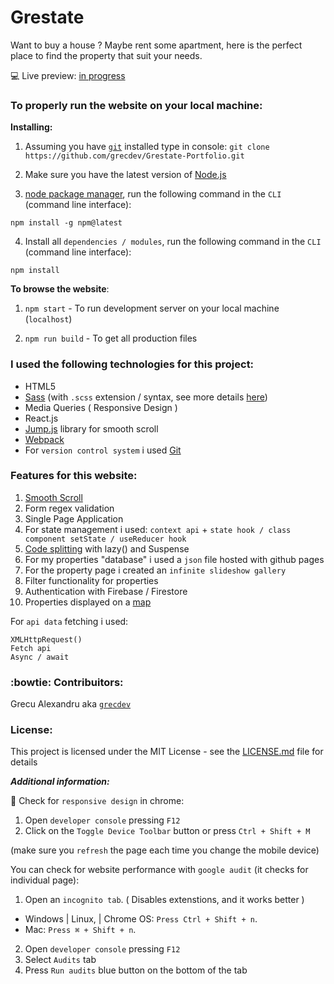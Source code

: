 # Grestate

Want to buy a house ? Maybe rent some apartment, here is the perfect place to find the property that suit your needs.

:computer: Live preview: [in progress]()

### To properly run the website on your local machine:

**Installing:**

1. Assuming you have [`git`](https://git-scm.com/downloads) installed type in console: `git clone https://github.com/grecdev/Grestate-Portfolio.git`

2. Make sure you have the latest version of [Node.js](https://nodejs.org/en/download/)

3. [node package manager](https://docs.npmjs.com/about-npm/), run the following command in the `CLI` (command line interface):
```
npm install -g npm@latest
```
4. Install all `dependencies / modules`, run the following command in the `CLI` (command line interface):
```
npm install
```

**To browse the website**:

1. `npm start` - To run development server on your local machine (`localhost`)

2. `npm run build` - To get all production files

### I used the following technologies for this project:

- HTML5
- [Sass](https://sass-lang.com/) (with `.scss` extension / syntax, see more details [here](https://sass-lang.com/documentation/syntax))
- Media Queries ( Responsive Design )
- React.js
- [Jump.js](http://callmecavs.com/jump.js/) library for smooth scroll
- [Webpack](https://github.com/webpack/webpack)
- For `version control system` i used [Git](https://git-scm.com/)

### Features for this website:

1. [Smooth Scroll](http://callmecavs.com/jump.js/)
2. Form regex validation
3. Single Page Application
4. For state management i used: `context api` + `state hook / class component setState / useReducer hook`
5. [Code splitting](https://reactjs.org/docs/code-splitting.html) with lazy() and Suspense
6. For my properties "database" i used a `json` file hosted with github pages
7. For the property page i created an `infinite slideshow gallery`
8. Filter functionality for properties
9. Authentication with Firebase / Firestore
10. Properties displayed on a [map](https://visgl.github.io/react-map-gl/)

For `api data` fetching i used:
```
XMLHttpRequest()
Fetch api
Async / await
```

### :bowtie: Contribuitors:

Grecu Alexandru aka [`grecdev`](https://github.com/grecdev)

### License:

This project is licensed under the MIT License - see the [LICENSE.md](https://github.com/grecdev/Grestate-Portfolio/blob/master/LICENSE.md) file for details

***Additional information:***

:iphone: Check for `responsive design` in chrome: 

1. Open `developer console` pressing `F12`
2. Click on the `Toggle Device Toolbar` button or press `Ctrl + Shift + M`

(make sure you `refresh` the page each time you change the mobile device)

You can check for website performance with `google audit` (it checks for individual page):

1. Open an `incognito tab`. ( Disables extenstions, and it works better )

- Windows | Linux, | Chrome OS: `Press Ctrl + Shift + n`.
- Mac: `Press ⌘ + Shift + n`.

2. Open `developer console` pressing `F12`
3. Select `Audits` tab
4. Press `Run audits` blue button on the bottom of the tab
